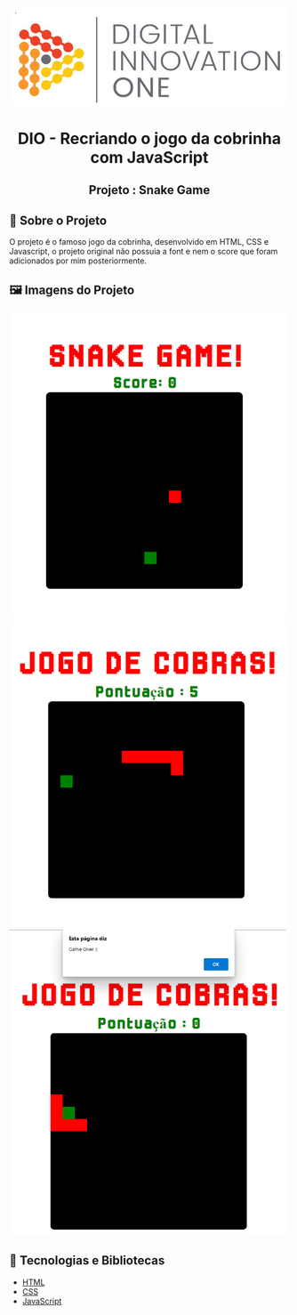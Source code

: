 <div align="center">
   <img src="./Assets/logo-sm-white.png"/>
</div>

<!-- Title -->
<h1 align="center">DIO - Recriando o jogo da cobrinha com JavaScript</h1>

<!-- Subtitle -->
<h2 align="center"> Projeto : Snake Game </h2>


<!-- Sobre o Projeto -->
<a id="sobre-o-projeto"></a>
## 🚀 Sobre o Projeto
O projeto é o famoso jogo da cobrinha, desenvolvido em HTML, CSS e Javascript, o projeto original não possuia a font e nem o score que foram adicionados por mim posteriormente.

<a id="imagens-do-projeto"></a>
## 🖼️ Imagens do Projeto

<div align="center">
   <img src="./Assets/snaketela.png"/>
</div>

<div align="center">
   <img src="./Assets/snaketela1.png"/>
</div>

<div align="center">
   <img src="./Assets/snaketelagameover.png"/>
</div>

<a id="tecnologias-e-bibliotecas"></a>
## 🧰 Tecnologias e Bibliotecas

* [HTML]()
* [CSS]()
* [JavaScript]()